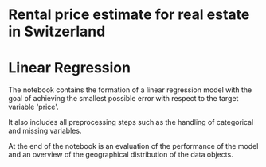 # Rental price estimate for real estate in Switzerland

# Linear Regression

The notebook contains the formation of a linear regression model with the goal of achieving the smallest possible error with respect to the target variable 'price'. 

It also includes all preprocessing steps such as the handling of categorical and missing variables. 

At the end of the notebook is an evaluation of the performance of the model and an overview of the geographical distribution of the data objects.